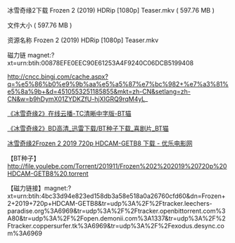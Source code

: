 冰雪奇缘2下载 Frozen 2 (2019) HDRip [1080p] Teaser.mkv ( 597.76 MB )

文件大小  ( 597.76 MB )

资源名称  Frozen 2 (2019) HDRip [1080p] Teaser.mkv

磁力链 magnet:?xt=urn:btih:00878EFE0EEC90E61253A4F9240C06DCB5199408

http://cncc.bingj.com/cache.aspx?q=%e5%86%b0%e9%9b%aa%e5%a5%87%e7%bc%982+%e7%a3%81%e5%8a%9b+&d=4510553251185855&mkt=zh-CN&setlang=zh-CN&w=b9hDymX01ZYDKZfU-hjXIGRQ9rqM4yL_

[《冰雪奇缘2》在线云播-TC清晰中字版-BT猫](https://www.btmao.cc/play/6433/zuidam3u8-1.html)

[《冰雪奇缘2》BD高清_迅雷下载/BT种子下载_喜剧片_BT猫](https://www.btmao.cc/v/6433.html)

[冰雪奇缘2Frozen 2 2019 720p HDCAM-GETB8 下载 - 优乐电影网](http://bt.youlebe.com/BingXueQiYuan2-xp7D6w.html)

【BT种子】 http://file.youlebe.com/Torrent/201911/Frozen%202%202019%20720p%20HDCAM-GETB8%20.torrent

【磁力链接】magnet:?xt=urn:btih:4bc33d94e823ed158db3a58e518a0a26760cfd60&dn=Frozen+2+2019+720p+HDCAM-GETB8&tr=udp%3A%2F%2Ftracker.leechers-paradise.org%3A6969&tr=udp%3A%2F%2Ftracker.openbittorrent.com%3A80&tr=udp%3A%2F%2Fopen.demonii.com%3A1337&tr=udp%3A%2F%2Ftracker.coppersurfer.tk%3A6969&tr=udp%3A%2F%2Fexodus.desync.com%3A6969
